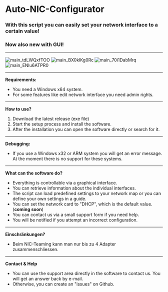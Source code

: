# Auto-NIC-Configurator

### With this script you can easily set your network interface to a certain value!
### Now also new with GUI!
----------------------------------------------------------------------------------------------
![main_tdLWQxfTOO](https://github.com/Skyfay/Auto-NIC-Configurator/assets/76796007/1f12ec6f-b5e9-42a6-bee5-7f78ac27d71d)
![main_BX0klKg0Rc](https://github.com/Skyfay/Auto-NIC-Configurator/assets/76796007/dbde8364-ca7a-4158-9452-457ed31c9021)
![main_70i1DabMrq](https://github.com/Skyfay/Auto-NIC-Configurator/assets/76796007/c537b040-9fe9-4db0-9391-fec149c804a6)
![main_ENlu6ATPR0](https://github.com/Skyfay/Auto-NIC-Configurator/assets/76796007/256ded7e-295e-434c-a803-01885d5a85c4)

----------------------------------------------------------------------------------------------
**Requirements:**
- You need a Windows x64 system. 
- For some features like edit network interface you need admin rights.
----------------------------------------------------------------------------------------------
**How to use?**<br/>
1. Download the latest release (exe file) 
2. Start the setup process and install the software. 
3. After the installation you can open the software directly or search for it.
----------------------------------------------------------------------------------------------
**Debugging:**<br/>
- If you use a Windows x32 or ARM system you will get an error message. At the moment there is no support for these systems.
----------------------------------------------------------------------------------------------
**What can the software do?**
- Everything is controllable via a graphical interface. 
- You can retrieve information about the individual interfaces.
- The script can load predefined settings to your network map or you can define your own settings in a guide.
- You can set the network card to "DHCP", which is the default value. (**coming soon**)
- You can contact us via a small support form if you need help.
- You will be notified if you attempt an incorrect configuration. 
----------------------------------------------------------------------------------------------
**Einschränkungen?**
- Beim NIC-Teaming kann man nur bis zu 4 Adapter zusammenschliessen.
----------------------------------------------------------------------------------------------
**Contact & Help**
- You can use the support area directly in the software to contact us. You will get an answer back by e-mail.
- Otherwise, you can create an "issues" on Github. 
